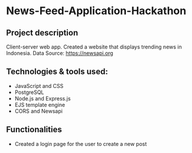 # News-Feed-Application-Hackathon
## Project description 
Client-server web app. Created a website that displays trending news in Indonesia. Data Source: https://newsapi.org
## Technologies & tools used:
- JavaScript and CSS
- PostgreSQL
- Node.js and Express.js
- EJS template engine
- CORS and Newsapi
## Functionalities
- Created a login page for the user to create a new post
